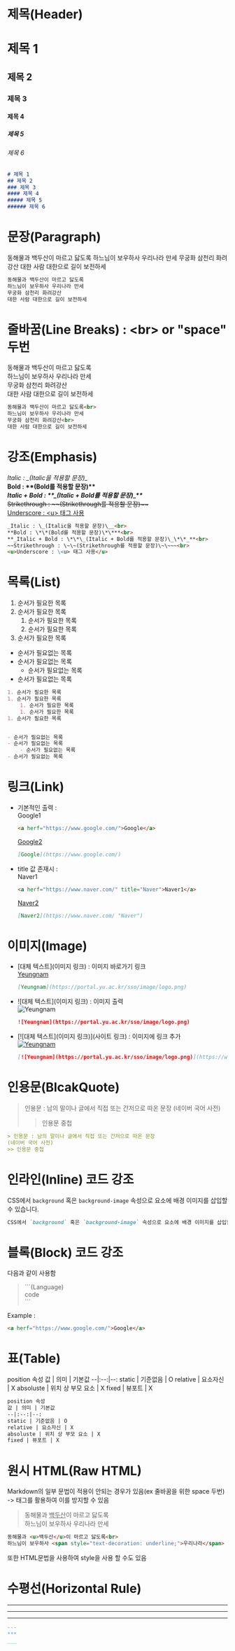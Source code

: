 # 제목(Header)

# 제목 1
## 제목 2
### 제목 3
#### 제목 4
##### 제목 5
###### 제목 6

```md
# 제목 1
## 제목 2
### 제목 3
#### 제목 4
##### 제목 5
###### 제목 6
```



# 문장(Paragraph)

동해물과 백두산이 마르고 닳도록
하느님이 보우하사 우리나라 만세
무궁화 삼천리 화려강산
대한 사람 대한으로 길이 보전하세

```md
동해물과 백두산이 마르고 닳도록
하느님이 보우하사 우리나라 만세
무궁화 삼천리 화려강산
대한 사람 대한으로 길이 보전하세
```



# 줄바꿈(Line Breaks) : \<br> or "space" 두번

동해물과 백두산이 마르고 닳도록<br>
하느님이 보우하사 우리나라 만세  
무궁화 삼천리 화려강산<br>
대한 사람 대한으로 길이 보전하세  

```md
동해물과 백두산이 마르고 닳도록<br>
하느님이 보우하사 우리나라 만세  
무궁화 삼천리 화려강산<br>
대한 사람 대한으로 길이 보전하세  
```



# 강조(Emphasis)

_Italic : \_(Italic을 적용할 문장)\__<br>
**Bold : \*\*(Bold를 적용할 문장)\*\***<br>
**_Italic + Bold : \*\*\_(Italic + Bold를 적용할 문장)\_\*\*_**<br>
~~Strikethrough : \~\~(Strikethrough를 적용할 문장)\~\~~~<br>
<u>Underscore : \<u> 태그 사용</u>

```md
_Italic : \_(Italic을 적용할 문장)\__<br>
**Bold : \*\*(Bold를 적용할 문장)\*\***<br>
**_Italic + Bold : \*\*\_(Italic + Bold를 적용할 문장)\_\*\*_**<br>
~~Strikethrough : \~\~(Strikethrough를 적용할 문장)\~\~~~<br>
<u>Underscore : \<u> 태그 사용</u>
```



# 목록(List)

1. 순서가 필요한 목록
1. 순서가 필요한 목록
    1. 순서가 필요한 목록
    1. 순서가 필요한 목록
1. 순서가 필요한 목록

- 순서가 필요없는 목록
- 순서가 필요없는 목록
    - 순서가 필요없는 목록
- 순서가 필요없는 목록

```md
1. 순서가 필요한 목록
1. 순서가 필요한 목록
    1. 순서가 필요한 목록
    1. 순서가 필요한 목록
1. 순서가 필요한 목록


- 순서가 필요없는 목록
- 순서가 필요없는 목록
    - 순서가 필요없는 목록
- 순서가 필요없는 목록
```



# 링크(Link)
- 기본적인 출력 :  
<a herf="https://www.google.com/">Google1</a>
    ```md
    <a herf="https://www.google.com/">Google</a> 
    ```
    [Google2](https://www.google.com/)
    ```md
    [Google](https://www.google.com/)
    ```

- title 값 존재시 :  
<a herf="https://www.naver.com/" title="Naver">Naver1</a>
    ```md
    <a herf="https://www.naver.com/" title="Naver">Naver1</a>  
    ````
    [Naver2](https://www.naver.com/ "Naver")
    ```md
    [Naver2](https://www.naver.com/ "Naver")
    ```



# 이미지(Image)

- \[대체 텍스트](이미지 링크) : 이미지 바로가기 링크  
    [Yeungnam](https://portal.yu.ac.kr/sso/image/logo.png)
    ```md
    [Yeungnam](https://portal.yu.ac.kr/sso/image/logo.png)
    ```

-  \![대체 텍스트](이미지 링크) : 이미지 출력  
    ![Yeungnam](https://portal.yu.ac.kr/sso/image/logo.png)
    ```md
    ![Yeungnam](https://portal.yu.ac.kr/sso/image/logo.png)
    ```

- \[![대체 텍스트](이미지 링크)](사이트 링크) : 이미지에 링크 추가  
    [![Yeungnam](https://portal.yu.ac.kr/sso/image/logo.png)](https://www.yu.ac.kr/main/index.do)
    ```md
    [![Yeungnam](https://portal.yu.ac.kr/sso/image/logo.png)](https://www.yu.ac.kr/main/index.do)
    ```




# 인용문(BlcakQuote)
> 인용문 : 남의 말이나 글에서 직접 또는 간저으로 따온 문장
(네이버 국어 사전)
>> 인용문 중첩
```md
> 인용문 : 남의 말이나 글에서 직접 또는 간저으로 따온 문장
(네이버 국어 사전)
>> 인용문 중첩
```



# 인라인(Inline) 코드 강조
CSS에서 `background` 혹은 `background-image` 속성으로 요소에 배경 이미지를 삽입할 수 있습니다.
```md
CSS에서 `background` 혹은 `background-image` 속성으로 요소에 배경 이미지를 삽입할 수 있습니다.
```



# 블록(Block) 코드 강조
다음과 같이 사용함
> \```(Language)  
code    
\```

Example :
```md
<a herf="https://www.google.com/">Google</a>
```



# 표(Table)

position 속성
값 | 의미 | 기본값
--|:--:|--:
static | 기준없음 | O
relative | 요소자신 | X
absoluste | 위치 상 부모 요소 | X
fixed | 뷰포트 | X

```md
position 속성
값 | 의미 | 기본값
--|:--:|--:
static | 기준없음 | O
relative | 요소자신 | X
absoluste | 위치 상 부모 요소 | X
fixed | 뷰포트 | X
```



# 원시 HTML(Raw HTML)

Markdown의 일부 문법이 적용이 안되는 경우가 있음(ex 줄바꿈을 위한 space 두번) -> 태그를 활용하여 이를 방지할 수 있음  

>동해물과 <u>백두산</u>이 마르고 닳도록<br>
>하느님이 보우하사 <span style="text-decoration: >underline;">우리나라</span> 만세

```md
동해물과 <u>백두산</u>이 마르고 닳도록<br>
하느님이 보우하사 <span style="text-decoration: underline;">우리나라</span> 만세
```

또한 HTML문법을 사용하여 style을 사용 할 수도 있음



# 수평선(Horizontal Rule)
---
***
___

```md
---
***
___
```
